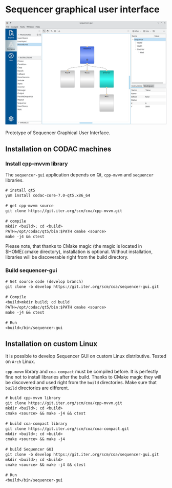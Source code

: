 # Sequencer graphical user interface

![Node editor](./doc/nodeeditor.png)

Prototype of Sequencer Graphical User Interface.

## Installation on CODAC machines

### Install cpp-mvvm library

The `sequencer-gui` application depends on Qt, `cpp-mvvm` and `sequencer` libraries.

```
# install qt5 
yum install codac-core-7.0-qt5.x86_64

# get cpp-mvvm source
git clone https://git.iter.org/scm/coa/cpp-mvvm.git

# compile
mkdir <build>; cd <build>
PATH=/opt/codac/qt5/bin:$PATH cmake <source>
make -j4 && ctest
```

Please note, that thanks to CMake magic (the magic is located in $HOME/.cmake directory), installation is optional.
Without installation, libraries will be discoverable right from the build directory.

### Build sequencer-gui

```
# Get source code (develop branch)
git clone -b develop https://git.iter.org/scm/coa/sequencer-gui.git

# Compile
<build>mkdir build; cd build
PATH=/opt/codac/qt5/bin:$PATH cmake <source>
make -j4 && ctest

# Run
<build>/bin/sequencer-gui
```

## Installation on custom Linux

It is possible to develop Sequencer GUI on custom Linux distributive. Tested on `Arch` Linux.

`cpp-mvvm` library and `coa-compact` must be compiled before.
It is perfectly fine not to install libraries after the build. 
Thanks to CMake magic they will be discovered and used right from the `build` directories.
Make sure that `build` directories are different.

```
# build cpp-mvvm library
git clone https://git.iter.org/scm/coa/cpp-mvvm.git
mkdir <build>; cd <build>
cmake <source> && make -j4 && ctest

# build coa-compact library
git clone https://git.iter.org/scm/coa/coa-compact.git
mkdir <build>; cd <build>
cmake <source> && make -j4

# build Sequencer GUI
git clone -b develop https://git.iter.org/scm/coa/sequencer-gui.git
mkdir <build>; cd <build>
cmake <source> && make -j4 && ctest

# Run
<build>/bin/sequencer-gui
```
